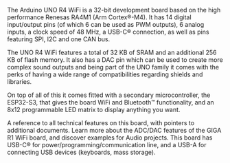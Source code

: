 <FeatureDescription>

The Arduino UNO R4 WiFi is a 32-bit development board based on the high performance Renesas RA4M1 (Arm Cortex®-M4). It has 14 digital input/output pins (of which 6 can be used as PWM outputs), 6 analog inputs, a clock speed of 48 MHz, a USB-C® connection, as well as pins featuring SPI, I2C and one CAN bus.

The UNO R4 WiFi features a total of 32 KB of SRAM and an additional 256 KB of flash memory. It also has a DAC pin which can be used to create more complex sound outputs and being part of the UNO family it comes with the perks of having a wide range of compatibilities regarding shields and libraries.

On top of all of this it comes fitted with a secondary microcontroller, the ESP32-S3, that gives the board WiFi and Bluetooth™️ functionality, and an 8x12 programmable LED matrix to display anything you want. 

</FeatureDescription>

<FeatureList>

<Feature title="Cheat Sheet" image="mega-form-factor">
A reference to all technical features on this board, with pointers to additional documents.
<FeatureLink title="Cheat Sheet" url="/tutorials/uno-r4-wifi/cheat-sheet"/>
</Feature>

<Feature title="Advanced ADC/DAC" image="microphone">
Learn more about the ADC/DAC features of the GIGA R1 WiFi board, and discover examples for Audio projects.
<FeatureLink title="ADC/DAC Guide" url="/tutorials/giga-r1-wifi/giga-audio"/>
</Feature>

<Feature title="USB" image="usb">
This board has USB-C® for power/programming/communication line, and a USB-A for connecting USB devices (keyboards, mass storage).

<FeatureLink title="USB Guide" url="/tutorials/giga-r1-wifi/giga-usb"/>
</Feature>


</FeatureList>
